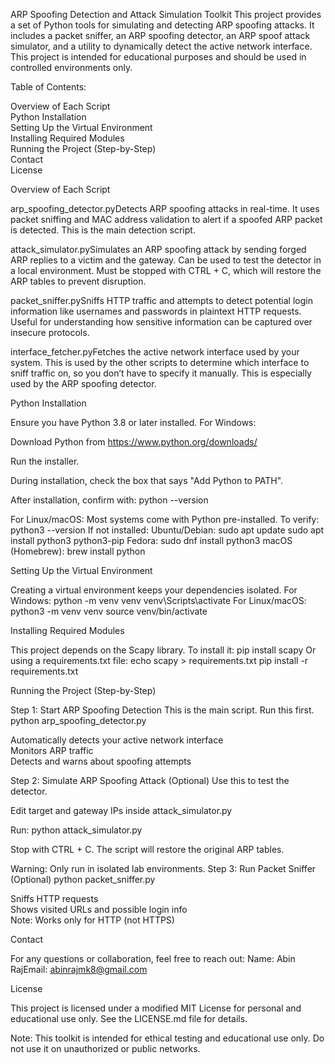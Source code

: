 ARP Spoofing Detection and Attack Simulation Toolkit
This project provides a set of Python tools for simulating and detecting ARP spoofing attacks. It includes a packet sniffer, an ARP spoofing detector, an ARP spoof attack simulator, and a utility to dynamically detect the active network interface. This project is intended for educational purposes and should be used in controlled environments only.

Table of Contents:

Overview of Each Script  
Python Installation  
Setting Up the Virtual Environment  
Installing Required Modules  
Running the Project (Step-by-Step)  
Contact  
License



Overview of Each Script


arp_spoofing_detector.pyDetects ARP spoofing attacks in real-time. It uses packet sniffing and MAC address validation to alert if a spoofed ARP packet is detected. This is the main detection script.

attack_simulator.pySimulates an ARP spoofing attack by sending forged ARP replies to a victim and the gateway. Can be used to test the detector in a local environment. Must be stopped with CTRL + C, which will restore the ARP tables to prevent disruption.

packet_sniffer.pySniffs HTTP traffic and attempts to detect potential login information like usernames and passwords in plaintext HTTP requests. Useful for understanding how sensitive information can be captured over insecure protocols.

interface_fetcher.pyFetches the active network interface used by your system. This is used by the other scripts to determine which interface to sniff traffic on, so you don’t have to specify it manually. This is especially used by the ARP spoofing detector.




Python Installation

Ensure you have Python 3.8 or later installed.
For Windows:

Download Python from https://www.python.org/downloads/

Run the installer.

During installation, check the box that says "Add Python to PATH".

After installation, confirm with:
python --version


For Linux/macOS:
Most systems come with Python pre-installed. To verify:
   python3 --version
If not installed:
Ubuntu/Debian:
   sudo apt update   sudo apt install python3 python3-pip
Fedora:
   sudo dnf install python3
macOS (Homebrew):
   brew install python


Setting Up the Virtual Environment

Creating a virtual environment keeps your dependencies isolated.
For Windows:
   python -m venv venv   venv\Scripts\activate
For Linux/macOS:
   python3 -m venv venv   source venv/bin/activate


Installing Required Modules

This project depends on the Scapy library.
To install it:
   pip install scapy
Or using a requirements.txt file:
   echo scapy > requirements.txt   pip install -r requirements.txt


Running the Project (Step-by-Step)

Step 1: Start ARP Spoofing Detection
This is the main script. Run this first.
   python arp_spoofing_detector.py

Automatically detects your active network interface  
Monitors ARP traffic  
Detects and warns about spoofing attempts

Step 2: Simulate ARP Spoofing Attack (Optional)
Use this to test the detector.

Edit target and gateway IPs inside attack_simulator.py  

Run:
python attack_simulator.py

Stop with CTRL + C. The script will restore the original ARP tables.


Warning: Only run in isolated lab environments.
Step 3: Run Packet Sniffer (Optional)
   python packet_sniffer.py

Sniffs HTTP requests  
Shows visited URLs and possible login info  
Note: Works only for HTTP (not HTTPS)



Contact

For any questions or collaboration, feel free to reach out:
Name: Abin RajEmail: abinrajmk8@gmail.com


License

This project is licensed under a modified MIT License for personal and educational use only. See the LICENSE.md file for details.

Note: This toolkit is intended for ethical testing and educational use only. Do not use it on unauthorized or public networks.

